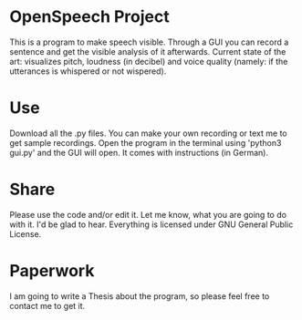 # OpenSpeech Project

This is a program to make speech visible. Through a GUI you can record a sentence and get the visible analysis of it afterwards. 
Current state of the art: visualizes pitch, loudness (in decibel) and voice quality (namely: if the utterances is whispered
or not wispered).

# Use

Download all the .py files. You can make your own recording or text me to get sample recordings. Open the program in the terminal
using 'python3 gui.py' and the GUI will open. It comes with instructions (in German). 

# Share

Please use the code and/or edit it. Let me know, what you are going to do with it. I'd be glad to hear. Everything is licensed 
under GNU General Public License.

# Paperwork

I am going to write a Thesis about the program, so please feel free to contact me to get it.
